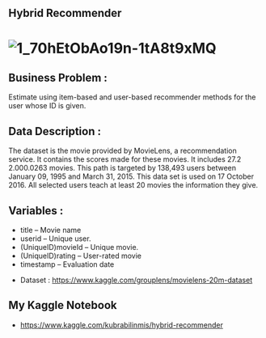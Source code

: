 ## Hybrid Recommender

# ![1_70hEtObAo19n-1tA8t9xMQ](https://user-images.githubusercontent.com/81189969/148660189-ebd068a6-8524-4289-89cc-bbc9b622756a.png)

## Business Problem :
Estimate using item-based and user-based recommender methods for the user whose ID is given.

## Data Description :
The dataset is the movie provided by MovieLens, a recommendation service. It contains the scores made for these movies. It includes 27.2 2.000.0263 movies. This path is targeted by 138,493 users between January 09, 1995 and March 31, 2015. This data set is used on 17 October 2016. All selected users teach at least 20 movies the information they give.

## Variables :
- title – Movie name
- userid – Unique user.
- (UniqueID)movieId – Unique movie.
- (UniqueID)rating – User-rated movie
- timestamp – Evaluation date

* Dataset : https://www.kaggle.com/grouplens/movielens-20m-dataset

## My Kaggle Notebook
* https://www.kaggle.com/kubrabilinmis/hybrid-recommender
